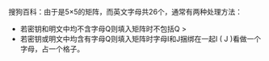 [](http://www.metools.info/code/playfair_186.html)

搜狗百科：由于是5×5的矩阵，而英文字母共26个，通常有两种处理方法：
 + 若密钥和明文中均不含字母Q则填入矩阵时不包括Q >
 + 若密钥或明文中均含有字母Q则填入矩阵时字母I和J捆绑在一起I ( J )看做一个字母，占一个格子。
